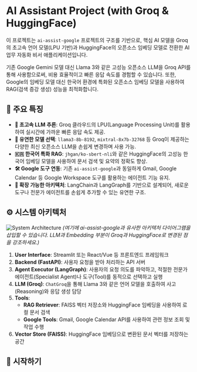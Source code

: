 # AI Assistant Project (with Groq & HuggingFace)

이 프로젝트는 `ai-assist-google` 프로젝트의 구조를 기반으로, 핵심 AI 모델을 Groq의 초고속 언어 모델(LPU 기반)과 HuggingFace의 오픈소스 임베딩 모델로 전환한 AI 업무 자동화 비서 애플리케이션입니다.

기존 Google Gemini 모델 대신 Llama 3와 같은 고성능 오픈소스 LLM을 Groq API를 통해 사용함으로써, 비용 효율적이고 빠른 응답 속도를 경험할 수 있습니다. 또한, Google의 임베딩 모델 대신 한국어 환경에 특화된 오픈소스 임베딩 모델을 사용하여 RAG(검색 증강 생성) 성능을 최적화합니다.

## 🌟 주요 특징

- **🚀 초고속 LLM 추론**: Groq 클라우드의 LPU(Language Processing Unit)를 활용하여 실시간에 가까운 빠른 응답 속도 제공.
- **🔄 유연한 모델 선택**: `llama3-8b-8192`, `mixtral-8x7b-32768` 등 Groq이 제공하는 다양한 최신 오픈소스 LLM을 손쉽게 변경하며 사용 가능.
- **🇰🇷 한국어 특화 RAG**: `jhgan/ko-sbert-nli`와 같은 HuggingFace의 고성능 한국어 임베딩 모델을 사용하여 문서 검색 및 요약의 정확도 향상.
- **🛠️ Google 도구 연동**: 기존 `ai-assist-google`과 동일하게 Gmail, Google Calendar 등 Google Workspace 도구를 활용하는 에이전트 기능 유지.
- **🧩 확장 가능한 아키텍처**: LangChain과 LangGraph를 기반으로 설계되어, 새로운 도구나 전문가 에이전트를 손쉽게 추가할 수 있는 유연한 구조.

## ⚙️ 시스템 아키텍처

![System Architecture](https://i.imgur.com/your-architecture-image.png)
*(여기에 ai-assist-google과 유사한 아키텍처 다이어그램을 삽입할 수 있습니다. LLM과 Embedding 부분이 Groq과 HuggingFace로 변경된 점을 강조하세요.)*

1.  **User Interface**: Streamlit 또는 React/Vue 등 프론트엔드 프레임워크
2.  **Backend (FastAPI)**: 사용자 요청을 받아 처리하는 API 서버
3.  **Agent Executor (LangGraph)**: 사용자의 요청 의도를 파악하고, 적절한 전문가 에이전트(Specialist Agent)나 도구(Tool)를 동적으로 선택하고 실행
4.  **LLM (Groq)**: `ChatGroq`을 통해 Llama 3와 같은 언어 모델을 호출하여 사고(Reasoning)와 응답 생성 담당
5.  **Tools**:
    -   **RAG Retriever**: FAISS 벡터 저장소와 HuggingFace 임베딩을 사용하여 로컬 문서 검색
    -   **Google Tools**: Gmail, Google Calendar API를 사용하여 관련 정보 조회 및 작업 수행
6.  **Vector Store (FAISS)**: HuggingFace 임베딩으로 변환된 문서 벡터를 저장하는 공간

## 🚀 시작하기
